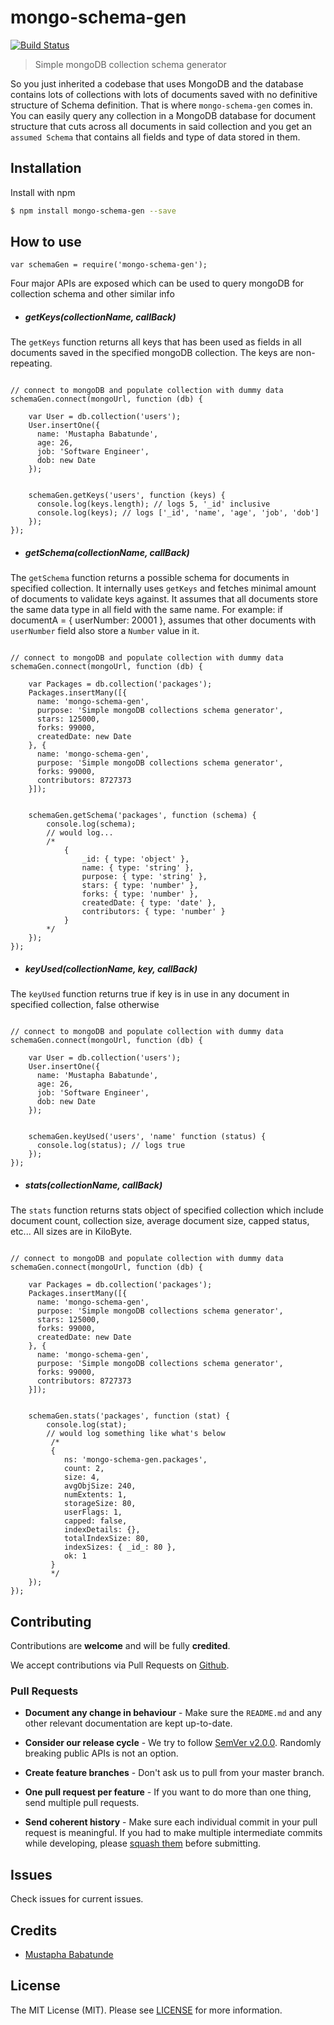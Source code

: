 # mongo-schema-gen 
[![Build Status](https://travis-ci.org/toystars/mongo-schema-gen.svg?branch=master)](https://travis-ci.org/toystars/mongo-schema-gen) 

> Simple mongoDB collection schema generator


So you just inherited a codebase that uses MongoDB and the database contains lots of collections with lots of documents saved with no definitive structure of Schema definition. That is where `mongo-schema-gen` comes in. You can easily query any collection in a MongoDB database for document structure that cuts across all documents in said collection and you get an `assumed Schema` that contains all fields and type of data stored in them.

## Installation

Install with npm

``` bash
$ npm install mongo-schema-gen --save
```

## How to use

```javasript
var schemaGen = require('mongo-schema-gen');
```


Four major APIs are exposed which can be used to query mongoDB for collection schema and other similar info



 - ##### getKeys(collectionName, callBack)

The `getKeys` function returns all keys that has been used as fields in all documents saved in the specified mongoDB collection. The keys are non-repeating.

```javasript

// connect to mongoDB and populate collection with dummy data
schemaGen.connect(mongoUrl, function (db) {

    var User = db.collection('users');
    User.insertOne({
      name: 'Mustapha Babatunde',
      age: 26,
      job: 'Software Engineer',
      dob: new Date
    });
    
    
    schemaGen.getKeys('users', function (keys) {
      console.log(keys.length); // logs 5, '_id' inclusive
      console.log(keys); // logs ['_id', 'name', 'age', 'job', 'dob']
    });
});

```




 - ##### getSchema(collectionName, callBack)

The `getSchema` function returns a possible schema for documents in specified collection. It internally uses `getKeys` and fetches minimal amount of documents to validate keys against. It assumes that all documents store the same data type in all field with the same name. For example: if documentA = { userNumber: 20001 }, assumes that other documents with `userNumber` field also store a `Number` value in it.

```javasript

// connect to mongoDB and populate collection with dummy data
schemaGen.connect(mongoUrl, function (db) {

    var Packages = db.collection('packages');
    Packages.insertMany([{
      name: 'mongo-schema-gen',
      purpose: 'Simple mongoDB collections schema generator',
      stars: 125000,
      forks: 99000,
      createdDate: new Date
    }, {
      name: 'mongo-schema-gen',
      purpose: 'Simple mongoDB collections schema generator',
      forks: 99000,
      contributors: 8727373
    }]);
    
    
    schemaGen.getSchema('packages', function (schema) {
        console.log(schema);
        // would log...
        /*
            {
                _id: { type: 'object' },
                name: { type: 'string' },
                purpose: { type: 'string' },
                stars: { type: 'number' },
                forks: { type: 'number' },
                createdDate: { type: 'date' },
                contributors: { type: 'number' }
            }
        */
    });
});

```




 - ##### keyUsed(collectionName, key, callBack)

The `keyUsed` function returns true if key is in use in any document in specified collection, false otherwise

```javasript

// connect to mongoDB and populate collection with dummy data
schemaGen.connect(mongoUrl, function (db) {

    var User = db.collection('users');
    User.insertOne({
      name: 'Mustapha Babatunde',
      age: 26,
      job: 'Software Engineer',
      dob: new Date
    });
    
    
    schemaGen.keyUsed('users', 'name' function (status) {
      console.log(status); // logs true
    });
});

```




 - ##### stats(collectionName, callBack)

The `stats` function returns stats object of specified collection which include document count, collection size, average document size, capped status, etc... All sizes are in KiloByte.

```javasript

// connect to mongoDB and populate collection with dummy data
schemaGen.connect(mongoUrl, function (db) {

    var Packages = db.collection('packages');
    Packages.insertMany([{
      name: 'mongo-schema-gen',
      purpose: 'Simple mongoDB collections schema generator',
      stars: 125000,
      forks: 99000,
      createdDate: new Date
    }, {
      name: 'mongo-schema-gen',
      purpose: 'Simple mongoDB collections schema generator',
      forks: 99000,
      contributors: 8727373
    }]);
    
    
    schemaGen.stats('packages', function (stat) {
        console.log(stat);
        // would log something like what's below
         /*
         {
            ns: 'mongo-schema-gen.packages',
            count: 2,
            size: 4,
            avgObjSize: 240,
            numExtents: 1,
            storageSize: 80,
            userFlags: 1,
            capped: false,
            indexDetails: {},
            totalIndexSize: 80,
            indexSizes: { _id_: 80 },
            ok: 1 
         }
         */
    });
});

```



## Contributing

Contributions are **welcome** and will be fully **credited**.

We accept contributions via Pull Requests on [Github](https://github.com/toystars/mongo-schema-gen).


### Pull Requests

- **Document any change in behaviour** - Make sure the `README.md` and any other relevant documentation are kept up-to-date.

- **Consider our release cycle** - We try to follow [SemVer v2.0.0](http://semver.org/). Randomly breaking public APIs is not an option.

- **Create feature branches** - Don't ask us to pull from your master branch.

- **One pull request per feature** - If you want to do more than one thing, send multiple pull requests.

- **Send coherent history** - Make sure each individual commit in your pull request is meaningful. If you had to make multiple intermediate commits while developing, please [squash them](http://www.git-scm.com/book/en/v2/Git-Tools-Rewriting-History#Changing-Multiple-Commit-Messages) before submitting.


## Issues

Check issues for current issues.

## Credits

- [Mustapha Babatunde](https://twitter.com/iAmToystars)

## License

The MIT License (MIT). Please see [LICENSE](LICENSE) for more information.

